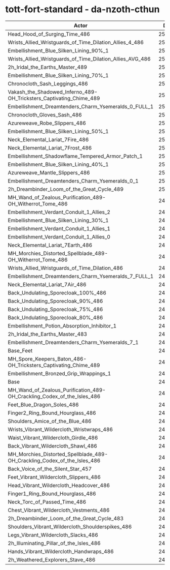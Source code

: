 # tott-fort-standard - da-nzoth-cthun
| Actor | DPS | Increase |
|---|:---:|:---:|
|Head_Hood_of_Surging_Time_486|254936|2.80%|
|Wrists_Allied_Wristguards_of_Time_Dilation_Allies_4_486|253103|2.06%|
|Embellishment_Blue_Silken_Lining_90%_1|252877|1.97%|
|Wrists_Allied_Wristguards_of_Time_Dilation_Allies_AVG_486|252291|1.73%|
|2h_Iridal_the_Earths_Master_489|252228|1.70%|
|Embellishment_Blue_Silken_Lining_70%_1|251758|1.51%|
|Chronocloth_Sash_Leggings_486|251541|1.43%|
|Vakash_the_Shadowed_Inferno_489-OH_Tricksters_Captivating_Chime_489|251455|1.39%|
|Embellishment_Dreamtenders_Charm_Ysemeralds_0_FULL_1|250997|1.21%|
|Chronocloth_Gloves_Sash_486|250895|1.17%|
|Azureweave_Robe_Slippers_486|250892|1.17%|
|Embellishment_Blue_Silken_Lining_50%_1|250636|1.06%|
|Neck_Elemental_Lariat_7Fire_486|250469|0.99%|
|Neck_Elemental_Lariat_7Frost_486|250453|0.99%|
|Embellishment_Shadowflame_Tempered_Armor_Patch_1|250330|0.94%|
|Embellishment_Blue_Silken_Lining_40%_1|250240|0.90%|
|Azureweave_Mantle_Slippers_486|250172|0.87%|
|Embellishment_Dreamtenders_Charm_Ysemeralds_0_1|250157|0.87%|
|2h_Dreambinder_Loom_of_the_Great_Cycle_489|250101|0.85%|
|MH_Wand_of_Zealous_Purification_489-OH_Witherrot_Tome_486|249937|0.78%|
|Embellishment_Verdant_Conduit_1_Allies_2|249689|0.68%|
|Embellishment_Blue_Silken_Lining_30%_1|249641|0.66%|
|Embellishment_Verdant_Conduit_1_Allies_1|249616|0.65%|
|Embellishment_Verdant_Conduit_1_Allies_0|249602|0.65%|
|Neck_Elemental_Lariat_7Earth_486|249572|0.63%|
|MH_Morchies_Distorted_Spellblade_489-OH_Witherrot_Tome_486|249506|0.61%|
|Wrists_Allied_Wristguards_of_Time_Dilation_486|249440|0.58%|
|Embellishment_Dreamtenders_Charm_Ysemeralds_7_FULL_1|249243|0.50%|
|Neck_Elemental_Lariat_7Air_486|249072|0.43%|
|Back_Undulating_Sporecloak_100%_486|249050|0.42%|
|Back_Undulating_Sporecloak_90%_486|248998|0.40%|
|Back_Undulating_Sporecloak_75%_486|248846|0.34%|
|Back_Undulating_Sporecloak_80%_486|248834|0.34%|
|Embellishment_Potion_Absorption_Inhibitor_1|248744|0.30%|
|2h_Iridal_the_Earths_Master_483|248634|0.25%|
|Embellishment_Dreamtenders_Charm_Ysemeralds_7_1|248564|0.23%|
|Base_Feet|248561|0.23%|
|MH_Spore_Keepers_Baton_486-OH_Tricksters_Captivating_Chime_489|248399|0.16%|
|Embellishment_Bronzed_Grip_Wrappings_1|248089|0.04%|
|Base|248002|0.00%|
|MH_Wand_of_Zealous_Purification_489-OH_Crackling_Codex_of_the_Isles_486|247852|-0.06%|
|Feet_Blue_Dragon_Soles_486|247807|-0.08%|
|Finger2_Ring_Bound_Hourglass_486|247754|-0.10%|
|Shoulders_Amice_of_the_Blue_486|247743|-0.10%|
|Wrists_Vibrant_Wildercloth_Wristwraps_486|247619|-0.15%|
|Waist_Vibrant_Wildercloth_Girdle_486|247613|-0.16%|
|Back_Vibrant_Wildercloth_Shawl_486|247376|-0.25%|
|MH_Morchies_Distorted_Spellblade_489-OH_Crackling_Codex_of_the_Isles_486|247359|-0.26%|
|Back_Voice_of_the_Silent_Star_457|246981|-0.41%|
|Feet_Vibrant_Wildercloth_Slippers_486|246952|-0.42%|
|Head_Vibrant_Wildercloth_Headcover_486|246933|-0.43%|
|Finger1_Ring_Bound_Hourglass_486|246929|-0.43%|
|Neck_Torc_of_Passed_Time_486|246918|-0.44%|
|Chest_Vibrant_Wildercloth_Vestments_486|246895|-0.45%|
|2h_Dreambinder_Loom_of_the_Great_Cycle_483|246465|-0.62%|
|Shoulders_Vibrant_Wildercloth_Shoulderspikes_486|246397|-0.65%|
|Legs_Vibrant_Wildercloth_Slacks_486|246358|-0.66%|
|2h_Illuminating_Pillar_of_the_Isles_486|246290|-0.69%|
|Hands_Vibrant_Wildercloth_Handwraps_486|246069|-0.78%|
|2h_Weathered_Explorers_Stave_486|245891|-0.85%|
